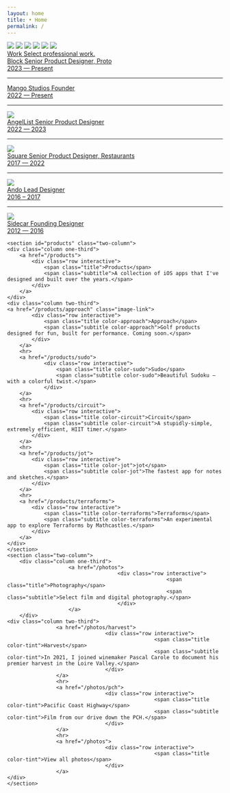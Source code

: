 ```yaml
---
layout: home 
title: • Home
permalink: /
---
```


 <div class="carousel-wrapper">
      <div id="image-carousel" class="carousel-container">
        <div class="carousel-slide">
            <img src="/img/carousel/01.jpg" loading="lazy">
            <img src="/img/carousel/02.jpg" loading="lazy">
            <img src="/img/carousel/03.jpg" loading="lazy">
            <img src="/img/carousel/04.jpg" loading="lazy">
            <img src="/img/carousel/05.jpg" loading="lazy">
            <img src="/img/carousel/06.jpg" loading="lazy">
        </div>
    </div>
</div>

<div class="container">
    <section id="work" class="two-column">
        <div class="column one-third image-container">
            <a href="/work">
                <div class="row interactive default-content mb16">
                    <span class="title">Work</span>
                    <span class="subtitle">Select professional work.</span>
                </div>
            </a>
        </div>
    <div class="column two-third">
        <a href="#" class="image-link">
            <div class="row interactive">
                <span class="title color-block">Block</span>
                <span class="subtitle color-block">Senior Product Designer, Proto<br>2023 — Present</span>
            </div>
        </a>
        <hr>
        <a href="https://mahanti.co/mango_studios/" class="image-link">
            <div class="row interactive">
                <span class="title color-mango">Mango Studios</span>
                <span class="subtitle color-mango">Founder<br>2022 — Present</span>
            </div>
        </a>
        <hr>
        <a href="/work/angellist" class="image-link">
            <img src="/img/preview_al@2x.png" class="hover-image">
            <div class="row interactive">
                <span class="title color-al">AngelList</span>
                <span class="subtitle color-al">Senior Product Designer<br>2022 — 2023</span>
            </div>
        </a>
        <hr>
        <a href="/work/square" class="image-link">
            <img src="/img/preview_square@2x.png" class="hover-image">
            <div class="row interactive">
                <span class="title color-sq">Square</span>
                <span class="subtitle color-sq">Senior Product Designer, Restaurants<br>2017 — 2022</span>
            </div>
        </a>
        <hr>
        <a href="/work/ando" class="image-link">
            <img src="/img/preview_ando@2x.png" class="hover-image">
            <div class="row interactive">
                <span class="title color-ando">Ando</span>
                <span class="subtitle color-ando">Lead Designer<br>2016 – 2017</span>
            </div>
        </a>
        <hr>
        <a href="/work/sidecar" class="image-link">
            <img src="/img/preview_sidecar@2x.png" class="hover-image">
            <div class="row interactive">
                <span class="title color-sidecar">Sidecar</span>
                <span class="subtitle color-sidecar">Founding Designer<br>2012 — 2016</span>
            </div>
        </a>
    </div>
    </section>

    <section id="products" class="two-column">
    <div class="column one-third">
        <a href="/products">
            <div class="row interactive">
                <span class="title">Products</span>
                <span class="subtitle">A collection of iOS apps that I've designed and built over the years.</span>
            </div>
        </a>
    </div>
    <div class="column two-third">
    <a href="/products/approach" class="image-link">
            <div class="row interactive">
                <span class="title color-approach">Approach</span>
                <span class="subtitle color-approach">Golf products designed for fun, built for performance. Coming soon.</span>
            </div>
        </a>
        <hr>
        <a href="/products/sudo">
                <div class="row interactive">
                    <span class="title color-sudo">Sudo</span>
                    <span class="subtitle color-sudo">Beautiful Sudoku – with a colorful twist.</span>
                </div>
        </a>
        <hr>
        <a href="/products/circuit">
            <div class="row interactive">
                <span class="title color-circuit">Circuit</span>
                <span class="subtitle color-circuit">A stupidly-simple, extremely efficient, HIIT timer.</span>
            </div>
        </a>
        <hr>
        <a href="/products/jot">
            <div class="row interactive">
                <span class="title color-jot">jot</span>
                <span class="subtitle color-jot">The fastest app for notes and sketches.</span>
            </div>
        </a>
        <hr> 
        <a href="/products/terraforms">
            <div class="row interactive">
                <span class="title color-terraforms">Terraforms</span>
                <span class="subtitle color-terraforms">An experimental app to explore Terraforms by Mathcastles.</span>
            </div>
        </a>
    </div>
    </section>
    <section class="two-column">
        <div class="column one-third">
                        <a href="/photos">
                                        <div class="row interactive">
                                                        <span class="title">Photography</span>
                                                        <span class="subtitle">Select film and digital photography.</span>
                                        </div>
                        </a>
        </div>
    <div class="column two-third">
                    <a href="/photos/harvest">
                                    <div class="row interactive">
                                                    <span class="title color-tint">Harvest</span>
                                                    <span class="subtitle color-tint">In 2021, I joined winemaker Pascal Carole to document his premier harvest in the Loire Valley.</span>
                                    </div>
                    </a>
                    <hr>
                    <a href="/photos/pch">
                                    <div class="row interactive">
                                                    <span class="title color-tint">Pacific Coast Highway</span>
                                                    <span class="subtitle color-tint">Film from our drive down the PCH.</span>
                                    </div>
                    </a>
                    <hr>
                    <a href="/photos">
                                    <div class="row interactive">
                                                    <span class="title color-tint">View all photos</span>
                                    </div>
                    </a>
    </div>
    </section>
</div>